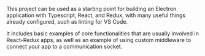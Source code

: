 This project can be used as a starting point for building an Electron application with Typescript, React, and Redux, with many useful things already configured, such as linting for VS Code.

It includes basic examples of core functionalities that are usually involved in React-Redux apps, as well as an example of using custom middleware to connect your app to a communication socket.
